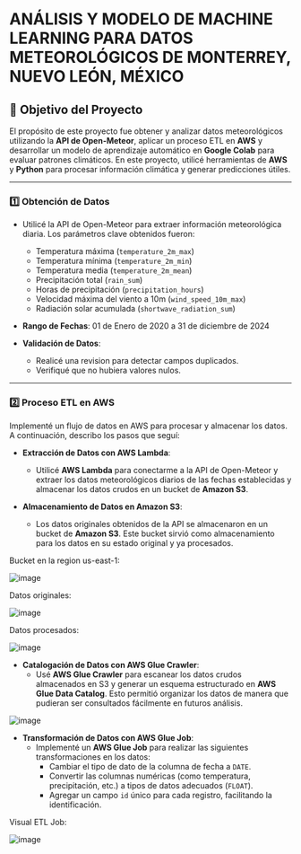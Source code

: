 # **ANÁLISIS Y MODELO DE MACHINE LEARNING PARA DATOS METEOROLÓGICOS DE MONTERREY, NUEVO LEÓN, MÉXICO**

## 📌 Objetivo del Proyecto

El propósito de este proyecto fue obtener y analizar datos meteorológicos utilizando la **API de Open-Meteor**, aplicar un proceso ETL en **AWS** y desarrollar un modelo de aprendizaje automático en **Google Colab** para evaluar patrones climáticos. En este proyecto, utilicé herramientas de **AWS** y **Python** para procesar información climática y generar predicciones útiles.

---

### 1️⃣ Obtención de Datos

- Utilicé la API de Open-Meteor para extraer información meteorológica diaria. Los parámetros clave obtenidos fueron:
  - Temperatura máxima (`temperature_2m_max`)
  - Temperatura mínima (`temperature_2m_min`)
  - Temperatura media (`temperature_2m_mean`)
  - Precipitación total (`rain_sum`)
  - Horas de precipitación (`precipitation_hours`)
  - Velocidad máxima del viento a 10m (`wind_speed_10m_max`)
  - Radiación solar acumulada (`shortwave_radiation_sum`)

- **Rango de Fechas**: 01 de Enero de 2020 a 31 de diciembre de 2024

- **Validación de Datos**:
  - Realicé una revision para detectar campos duplicados.
  - Verifiqué que no hubiera valores nulos.

---

### 2️⃣ Proceso ETL en AWS

Implementé un flujo de datos en AWS para procesar y almacenar los datos. A continuación, describo los pasos que seguí:

- **Extracción de Datos con AWS Lambda**:
  - Utilicé **AWS Lambda** para conectarme a la API de Open-Meteor y extraer los datos meteorológicos diarios de las fechas establecidas y almacenar los datos crudos en un bucket de **Amazon S3**.

- **Almacenamiento de Datos en Amazon S3**:
  - Los datos originales obtenidos de la API se almacenaron en un bucket de **Amazon S3**. Este bucket sirvió como almacenamiento para los datos en su estado original y ya procesados.

Bucket en la region us-east-1:

![image](https://github.com/user-attachments/assets/87ff4ac5-1d3f-4346-bf4b-4531596ee9e3)

Datos originales:

![image](https://github.com/user-attachments/assets/095c2823-cc5d-4c1c-83e9-b86e3b8800df)

Datos procesados:

![image](https://github.com/user-attachments/assets/4013b13e-f415-495d-b44c-17d25361d632)


- **Catalogación de Datos con AWS Glue Crawler**:
  - Usé **AWS Glue Crawler** para escanear los datos crudos almacenados en S3 y generar un esquema estructurado en **AWS Glue Data Catalog**. Esto permitió organizar los datos de manera que pudieran ser consultados fácilmente en futuros análisis.

![image](https://github.com/user-attachments/assets/59662723-52b0-49c8-ad7f-786256d0f787)


- **Transformación de Datos con AWS Glue Job**:
  - Implementé un **AWS Glue Job** para realizar las siguientes transformaciones en los datos:
    - Cambiar el tipo de dato de la columna de fecha a `DATE`.
    - Convertir las columnas numéricas (como temperatura, precipitación, etc.) a tipos de datos adecuados (`FLOAT`).
    - Agregar un campo `id` único para cada registro, facilitando la identificación.

Visual ETL Job:

![image](https://github.com/user-attachments/assets/8f92135f-94fb-4b4c-a353-70efb4d71d3f)

